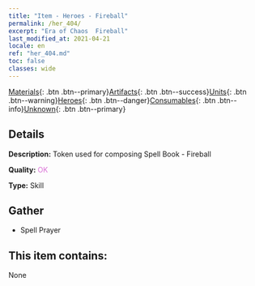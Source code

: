 ```yaml
---
title: "Item - Heroes - Fireball"
permalink: /her_404/
excerpt: "Era of Chaos  Fireball"
last_modified_at: 2021-04-21
locale: en
ref: "her_404.md"
toc: false
classes: wide
---
```

 [Materials](/Items/){: .btn .btn--primary}[Artifacts](/Items/Artifacts/){: .btn .btn--success}[Units](/Items/Units/){: .btn .btn--warning}[Heroes](/Items/Heroes/){: .btn .btn--danger}[Consumables](/Items/Consumables/){: .btn .btn--info}[Unknown](/Items/Unknown/){: .btn .btn--primary}

## Details
 **Description:** Token used for composing Spell Book - Fireball

 **Quality:** <span style="color: #DA70D6">OK</span>

 **Type:** Skill

## Gather

*    Spell Prayer 

## This item contains:

  None

